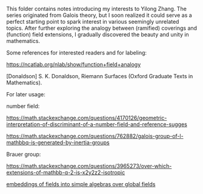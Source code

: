 This folder contains notes introducing my interests to Yilong Zhang. The series originated from Galois theory, but I soon realized it could serve as a perfect starting point to spark interest in various seemingly unrelated topics. After further exploring the analogy between (ramified) coverings and (function) field extensions, I gradually discovered the beauty and unity in mathematics.

Some references for interested readers and for labeling:

https://ncatlab.org/nlab/show/function+field+analogy

\[Donaldson\] S. K. Donaldson, Riemann Surfaces (Oxford Graduate Texts in Mathematics).

For later usage:

number field:

https://math.stackexchange.com/questions/4170126/geometric-interpretation-of-discriminant-of-a-number-field-and-reference-sugges

https://math.stackexchange.com/questions/762882/galois-group-of-l-mathbbq-is-generated-by-inertia-groups

Brauer group:

https://math.stackexchange.com/questions/3965273/over-which-extensions-of-mathbb-q-2-is-x2y2z2-isotropic

[embeddings of fields into simple algebras over global fields](https://projecteuclid.org/journals/asian-journal-of-mathematics/volume-18/issue-2/Embeddings-of-fields-into-simple-algebras-over-global-fields/ajm/1409168529.pdf)


